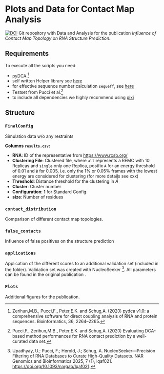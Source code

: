 # Plots and Data for Contact Map Analysis
[![DOI](https://zenodo.org/badge/1045559859.svg)](https://doi.org/10.5281/zenodo.16964018)
Git repository with Data and Analysis for the publication *Influence of Contact Map Topology on RNA Structure Prediction*.

## Requirements
To execute all the scripts you need:
- pyDCA [^1]
- self written Helper library see [here](https://gitlab.jsc.fz-juelich.de/faber1/biohelpers)
- for effective sequence number calculation `sequeff`, see [here](https://gitlab.jsc.fz-juelich.de/faber1/sequeff)
- Testset from Pucci et al.[^2]
- to include all dependencies we highly recommend using [pixi](https://pixi.sh/latest/)

[^1]: Zerihun,M.B., Pucci,F., Peter,E.K. and Schug,A. (2020) pydca v1.0: a comprehensive software for direct coupling analysis of RNA and protein sequences. Bioinformatics, 36, 2264–2265.
[^2]: Pucci,F., Zerihun,M.B., Peter,E.K. and Schug,A. (2020) Evaluating DCA-based method performances for RNA contact prediction by a well-curated data set.


## Structure
### `FinalConfig`
Simulation data w/o any restraints

**Columns `results.csv`:**
- **RNA**: ID of the representative from https://www.rcsb.org/
- **Clustering File**: Clustered file, where `all` represents a REMC with 10 Replicas and `single` only one Replica, postfix `A` for an energy threshold of $0.01$ and `B` for $0.005$, i.e. only the $1\%$ or $0.05\%$ frames with the lowest energy are considered for clustering (for more details see xxx)
- **Threshold**: Distance threshold for the clustering in $\mathring{A}$
- **Cluster**: Cluster number
- **Configuration**: $1$ for Standard Config
- **size**: Number of residues

### `contact_distribution`
Comparison of different contact map topologies.

### `false_contacts`
Influence of false positives on the structure prediction

### `applications`
Application of the different scores to an additional validation set (included in the folder). Validation set was created with NucleoSeeker [^3]. All parameters can be found in the original publication .

[^3]: Upadhyay, U.; Pucci, F.; Herold, J.; Schug, A. NucleoSeeker—Precision Filtering of RNA Databases to Curate High-Quality Datasets. NAR Genomics and Bioinformatics 2025, 7 (1), lqaf021. https://doi.org/10.1093/nargab/lqaf021.


### `Plots`
Additional figures for the publication.

